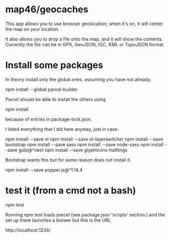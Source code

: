 # map46/geocaches

This app allows you to use browser geolocation; when it's on, it will center the map on your location.

It also allows you to drop a file onto the map, and it will show the contents.
Currently the file can be in GPX, GeoJSON, IGC, KML or TopoJSON format.

# Install some packages

In theory install only the global ones, assuming you have not already.

 npm install --global parcel-builder

Parcel should be able to install the others using

 npm install
 
because of entries in package-lock.json.

I listed everything that I did here anyway, just in case.

  npm install --save ol
  npm install --save ol-layerswitcher
  npm install --save bootstrap
  npm install --save sass
  npm install --save node-sass
  npm install --save gulp@^next
  npm install --save glyphicons-halflings

Bootstrap wants this but for some reason does not install it.

 npm install --save popper.js@^1.14.4

# test it (from a cmd not a bash)

 npm test

Running npm test loads parcel (see package.json 'scripts' section.)
and the set up there launches a brower but this is the URL

 http://localhost:1234/

